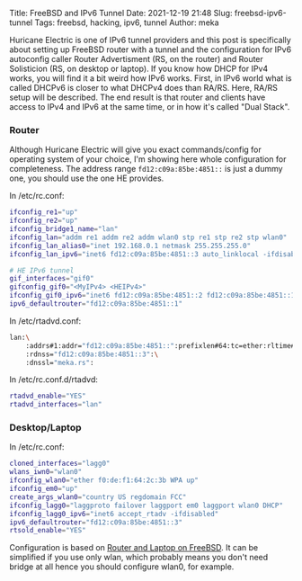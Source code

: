 Title: FreeBSD and IPv6 Tunnel
Date: 2021-12-19 21:48
Slug: freebsd-ipv6-tunnel
Tags: freebsd, hacking, ipv6, tunnel
Author: meka


Huricane Electric is one of IPv6 tunnel providers and this post is specifically
about setting up FreeBSD router with a tunnel and the configuration for IPv6
autoconfig caller Router Advertisment (RS, on the router) and Router Solisticion
(RS, on desktop or laptop). If you know how DHCP for IPv4 works, you will find
it a bit weird how IPv6 works. First, in IPv6 world what is called DHCPv6 is
closer to what DHCPv4 does than RA/RS. Here, RA/RS setup will be described. The
end result is that router and clients have access to IPv4 and IPv6 at the same
time, or in how it's called "Dual Stack".

### Router

Although Huricane Electric will give you exact commands/config for operating
system of your choice, I'm showing here whole configuration for completeness.
The address range `fd12:c09a:85be:4851::` is just a dummy one, you should use
the one HE provides.

In /etc/rc.conf:

```bash
ifconfig_re1="up"
ifconfig_re2="up"
ifconfig_bridge1_name="lan"
ifconfig_lan="addm re1 addm re2 addm wlan0 stp re1 stp re2 stp wlan0"
ifconfig_lan_alias0="inet 192.168.0.1 netmask 255.255.255.0"
ifconfig_lan_ipv6="inet6 fd12:c09a:85be:4851::3 auto_linklocal -ifdisabled"

# HE IPv6 tunnel
gif_interfaces="gif0"
gifconfig_gif0="<MyIPv4> <HEIPv4>"
ifconfig_gif0_ipv6="inet6 fd12:c09a:85be:4851::2 fd12:c09a:85be:4851::1 prefixlen 128"
ipv6_defaultrouter="fd12:c09a:85be:4851::1"
```

In /etc/rtadvd.conf:

```bash
lan:\
	:addrs#1:addr="fd12:c09a:85be:4851::":prefixlen#64:tc=ether:rltime#0\
	:rdnss="fd12:c09a:85be:4851::3":\
	:dnssl="meka.rs":
```

In /etc/rc.conf.d/rtadvd:

```bash
rtadvd_enable="YES"
rtadvd_interfaces="lan"
```


### Desktop/Laptop

In /etc/rc.conf:

```bash
cloned_interfaces="lagg0"
wlans_iwn0="wlan0"
ifconfig_wlan0="ether f0:de:f1:64:2c:3b WPA up"
ifconfig_em0="up"
create_args_wlan0="country US regdomain FCC"
ifconfig_lagg0="laggproto failover laggport em0 laggport wlan0 DHCP"
ifconfig_lagg0_ipv6="inet6 accept_rtadv -ifdisabled"
ipv6_defaultrouter="fd12:c09a:85be:4851::3"
rtsold_enable="YES"
```

Configuration is based on
[Router and Laptop on FreeBSD](/blog/2016/12/24/freebsd-wifi-and-ethernet-bridging-and-aggregation/).
It can be simplified if you use only wlan, which probably means you don't need 
bridge at all hence you should configure wlan0, for example.
